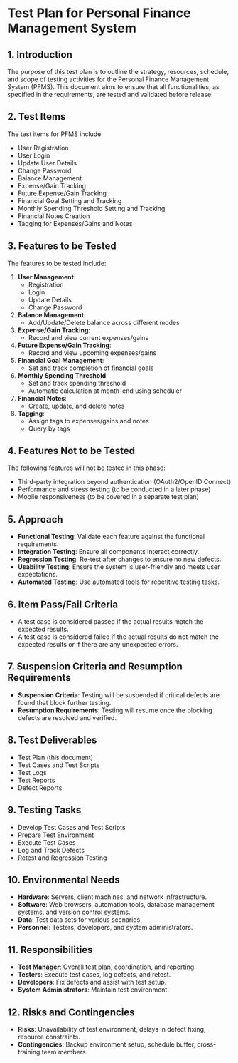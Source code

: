 # Test Plan for Personal Finance Management System
  
## 1. Introduction
The purpose of this test plan is to outline the strategy, resources, schedule, and scope of testing activities for the Personal Finance Management System (PFMS). This document aims to ensure that all functionalities, as specified in the requirements, are tested and validated before release.
 
## 2. Test Items
The test items for PFMS include:
- User Registration
- User Login
- Update User Details
- Change Password
- Balance Management
- Expense/Gain Tracking
- Future Expense/Gain Tracking
- Financial Goal Setting and Tracking
- Monthly Spending Threshold Setting and Tracking
- Financial Notes Creation
- Tagging for Expenses/Gains and Notes
 
## 3. Features to be Tested
The features to be tested include:
1. **User Management**:
   - Registration
   - Login
   - Update Details
   - Change Password
2. **Balance Management**:
   - Add/Update/Delete balance across different modes
3. **Expense/Gain Tracking**:
   - Record and view current expenses/gains
4. **Future Expense/Gain Tracking**:
   - Record and view upcoming expenses/gains
5. **Financial Goal Management**:
   - Set and track completion of financial goals
6. **Monthly Spending Threshold**:
   - Set and track spending threshold
   - Automatic calculation at month-end using scheduler
7. **Financial Notes**:
   - Create, update, and delete notes
8. **Tagging**:
   - Assign tags to expenses/gains and notes
   - Query by tags
 
## 4. Features Not to be Tested
The following features will not be tested in this phase:
- Third-party integration beyond authentication (OAuth2/OpenID Connect)
- Performance and stress testing (to be conducted in a later phase)
- Mobile responsiveness (to be covered in a separate test plan)
 
## 5. Approach
- **Functional Testing**: Validate each feature against the functional requirements.
- **Integration Testing**: Ensure all components interact correctly.
- **Regression Testing**: Re-test after changes to ensure no new defects.
- **Usability Testing**: Ensure the system is user-friendly and meets user expectations.
- **Automated Testing**: Use automated tools for repetitive testing tasks.
 
## 6. Item Pass/Fail Criteria
- A test case is considered passed if the actual results match the expected results.
- A test case is considered failed if the actual results do not match the expected results or if there are any unexpected errors.
 
## 7. Suspension Criteria and Resumption Requirements
- **Suspension Criteria**: Testing will be suspended if critical defects are found that block further testing.
- **Resumption Requirements**: Testing will resume once the blocking defects are resolved and verified.
 
## 8. Test Deliverables
- Test Plan (this document)
- Test Cases and Test Scripts
- Test Logs
- Test Reports
- Defect Reports
 
## 9. Testing Tasks
- Develop Test Cases and Test Scripts
- Prepare Test Environment
- Execute Test Cases
- Log and Track Defects
- Retest and Regression Testing
 
## 10. Environmental Needs
- **Hardware**: Servers, client machines, and network infrastructure.
- **Software**: Web browsers, automation tools, database management systems, and version control systems.
- **Data**: Test data sets for various scenarios.
- **Personnel**: Testers, developers, and system administrators.
 
## 11. Responsibilities
- **Test Manager**: Overall test plan, coordination, and reporting.
- **Testers**: Execute test cases, log defects, and retest.
- **Developers**: Fix defects and assist with test setup.
- **System Administrators**: Maintain test environment.
 
## 12. Risks and Contingencies
- **Risks**: Unavailability of test environment, delays in defect fixing, resource constraints.
- **Contingencies**: Backup environment setup, schedule buffer, cross-training team members.
